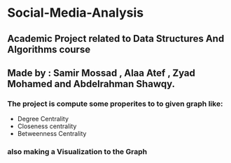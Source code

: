 # Social-Media-Analysis
## Academic Project related to Data Structures And Algorithms course
## Made by : Samir Mossad , Alaa Atef , Zyad Mohamed and Abdelrahman Shawqy.
### The project is compute some properites to to given graph like:
- Degree Centrality
- Closeness centrality
- Betweenness Centrality
### also making a Visualization to the Graph
